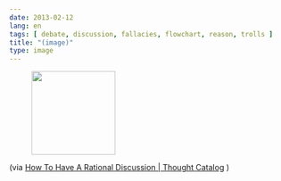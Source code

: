 ```yaml
---
date: 2013-02-12
lang: en
tags: [ debate, discussion, fallacies, flowchart, reason, trolls ]
title: "(image)"
type: image
---
```


<figure>
<a
href="https://hugo.ferreira.cc/via-how-to-have-a-rational-discussion-thought/attachment/555/"
rel="attachment"><img
src="/wp-content/uploads/2013/02/tumblr_mi3z23u8PH1qz82meo1_1280-150x150.jpg"
width="150" height="150" /></a></figure>

(via [How To Have A Rational Discussion  |  Thought
Catalog](http://thoughtcatalog.com/2011/how-to-have-a-rational-discussion/)
)

